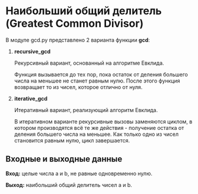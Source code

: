 # Наибольший общий делитель (Greatest Common Divisor)

В модуле gcd.py представлено 2 варианта функции **gcd**:

1. **recursive_gcd**

   Рекурсивный вариант, основанный на алгоритме Евклида.
   
   Функция вызывается до тех пор, пока остаток от деления большего числа на меньшее не станет равным нулю.
   После этого функция возвращает то из чисел, которое отлично от нуля.

2. **iterative_gcd**

   Итеративный вариант, реализующий алгоритм Евклида.
   
   В итеративном варианте рекурсивные вызовы заменяются циклом, в котором производятся всё те же действия - получение остатка от деления большего числа на меньшее.
   Как только одно из чисел становится равным нулю, цикл завершается.


## Входные и выходные данные

**Вход:**  целые числа a и b, не равные одновременно нулю.

**Выход:** наибольший общий делитель чисел a и b.